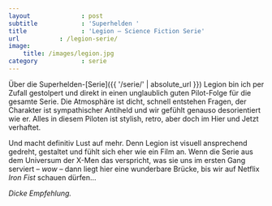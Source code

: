 ```yaml
---
layout              : post
subtitle            : 'Superhelden '
title               : 'Legion – Science Fiction Serie'
url           : /legion-serie/
image:
    title: /images/legion.jpg
category            : serie
---
```

Über die Superhelden-[Serie]({{ '/serie/' | absolute_url }}) Legion bin ich per Zufall gestolpert und direkt in einen unglaublich guten Pilot-Folge für die gesamte Serie. Die Atmosphäre ist dicht, schnell entstehen Fragen, der Charakter ist sympathischer Antiheld und wir gefühlt genauso desorientiert wie er. Alles in diesem Piloten ist stylish, retro, aber doch im Hier und Jetzt verhaftet.
<!-- readmore -->

Und macht definitiv Lust auf mehr. Denn Legion ist visuell ansprechend gedreht, gestaltet und fühlt sich eher wie ein Film an. Wenn die Serie aus dem Universum der X-Men das verspricht, was sie uns im ersten Gang serviert – _wow_ – dann liegt hier eine wunderbare Brücke, bis wir auf Netflix _Iron Fist_ schauen dürfen…

*Dicke Empfehlung.*
